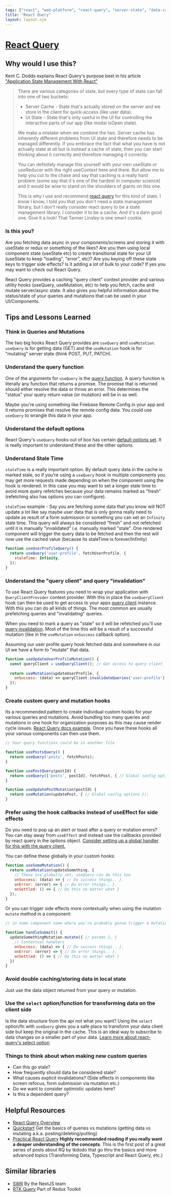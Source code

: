 ```yaml
---
tags: ["react", "web-platform", "react-query", "server-state", "data-caching"]
title: "React Query"
layout: layout.njk
---
```


# [React Query](https://react-query.tanstack.com/)

## Why would I use this?

Kent C. Dodds explains React Query's purpose best in his article ["Application State Management With React"](https://kentcdodds.com/blog/application-state-management-with-react#server-cache-vs-ui-state)

> There are various categories of state, but every type of state can fall into one of two buckets:
> - Server Cache - State that's actually stored on the server and we store in the client for quick-access (like user data).
> - UI State - State that's only useful in the UI for controlling the interactive parts of our app (like modal isOpen state).
>
> We make a mistake when we combine the two. Server cache has inherently different problems from UI state and therefore needs to be managed differently. If you embrace the fact that what you have is not actually state at all but is instead a cache of state, then you can start thinking about it correctly and therefore managing it correctly.
>
> You can definitely manage this yourself with your own useState or useReducer with the right useContext here and there. But allow me to help you cut to the chase and say that caching is a really hard problem (some say that it's one of the hardest in computer science) and it would be wise to stand on the shoulders of giants on this one.
>
> This is why I use and recommend [react query](https://react-query.tanstack.com/) for this kind of state. I know I know, I told you that you don't need a state management library, but I don't really consider react query to be a state management library. I consider it to be a cache. And it's a darn good one. Give it a look! That Tanner Linsley is one smart cookie.

### Is this you?
Are you fetching data async in your components/screens and storing it with useState or redux or something of the likes? Are you then using local component state (useState etc) to create transitional state for your UI (useState to keep "loading", "error", etc)? Are you keying off these state keys to trigger side effects? Is it adding a lot of bulk to your code? If yes you may want to check out React Query.

React Query provides a caching "query client" context provider and various utility hooks (useQuery, useMutation, etc) to help you fetch, cache and mutate server/async state. It also gives you helpful information about the status/state of your queries and mutations that can be used in your UI/Components.

## Tips and Lessons Learned

### Think in Queries and Mutations
The two big hooks React Query provides are `useQuery` and `useMutation`. `useQuery` is for getting data (GET) and the `useMutation` hook is for "mutating" server state (think POST, PUT, PATCH).

### Understand the query function
One of the arguments for `useQuery` is the [query function](https://react-query.tanstack.com/guides/query-functions). A query function is literally any function that returns a promise. The promise that is returned should either resolve the data or throw an error. This determines the "status" your query return value (or mutation) will be in as well.

Maybe you're using something like Firebase Remote Config in your app and it returns promises that resolve the remote config data. You could use `useQuery` to wrangle this data in your app.

### Understand the default options
React Query's `useQuery` hooks out of box has certain [default options set](https://react-query.tanstack.com/guides/important-defaults). It is really important to understand these and the other options.

### Understand Stale Time
`staleTime` is a really important option. By default query data in the cache is marked stale, so if you're using a `useQuery` hook in multiple components you may get more requests made depending on when the component using the hook is rendered. In this case you may want to set a longer stale time to avoid more query refetches because your data remains marked as "fresh" (refetching also has options you can configure).

`staleTime` example - Say you are fetching some data that you know will NOT update a lot like say maybe user data that is only gonna really need to update as result of a form submission or something you can set an `Infinity` stale time. This query will always be considered "fresh" and not refetched until it is manually "invalidated" i.e. manually marked "stale". One rendered component will trigger the query data to be fetched and then the rest will now use the cached value (because its staleTime is forever/Infinity)

``` javascript
function useUserProfileQuery() {
  return useQuery('user-profile', fetchUserProfile, {
    staleTime: Infinity,
  });
}
```

### Understand the "query client" and query "invalidation"
To use React Query features you need to wrap your application with `QueryClientProvider` context provider. With this in place the `useQueryClient` hook can then be used to get access to your apps [query client](https://react-query.tanstack.com/reference/QueryClient) instance. With this you can do all kinds of things. The most common are usually prefetching queries and "invalidating" queries.

When you need to mark a query as "stale" so it will be refetched you'll use [query invalidation](https://react-query.tanstack.com/guides/query-invalidation). Most of the time this will be a result of a successful mutation (like in the `useMutation` `onSuccess` callback option).

Assuming our user profile query hook fetched data and somewhere in our UI we have a form to "mutate" that data.

``` javascript
function useUpdateUserProfileMutation() {
  const queryClient = useQueryClient(); // Get access to query client
  
  return useMutation(updateUserProfile, {
    onSuccess: (data) => queryClient.invalidateQueries('user-profile'), // Invalidate our user-profile query by its query key
  });
}
```

### Create custom query and mutation hooks

Its a recommended pattern to create individual custom hooks for your various queries and mutations. Avoid bundling too many queries and mutations in one hook for organization purposes as this may cause render cycle issues. [React Query docs example](https://react-query.tanstack.com/examples/custom-hooks). Once you have these hooks all your various components can then use them.

``` javascript
// Your query functions could be in another file

function usePostsQuery() {
  return useQuery('posts', fetchPosts);
}

function usePostQuery(postId) {
  return useQuery(['posts', postId], fetchPost, { // Global config options });
}

function useUpdatePostMutation(postId) {
  return useMutation(updatePost, { // Global config options });
}
```

### Prefer using the hook callbacks instead of useEffect for side effects

Do you need to pop up an alert or toast after a query or mutation errors? You can stay away from `useEffect` and instead use the callbacks provided by react query in the options object. [Consider setting up a global handler for this with the query client.](https://tkdodo.eu/blog/react-query-error-handling#the-global-callbacks)

You can define these globally in your custom hooks:

``` javascript
function useSomeMutation() {
  return useMutation(updateSomething, {
    // These are globally set, useQuery can do this too
    onSuccess: (data) => { // Do success things.. },
    onError: (error) => { // Do error things.. },
    onSettled: () => { // Do this no matter what }
  });
}
```

Or you can trigger side effects more contextually when using the mutation `mutate` method in a component:

``` javascript
// in some component some where you're probably gonna trigger a mutation...

function handleSubmit() {  
  updateSomethingMutation.mutate({ // params }, {
    // Contextual handlers
    onSuccess: (data) => { // Do success things.. },
    onError: (error) => { // Do error things.. },
    onSettled: () => { // Do this no matter what }
  })
}
```

### Avoid double caching/storing data in local state
Just use the data object returned from your query or mutation.

### Use the `select` option/function for transforming data on the client side
Is the data structure from the api not what you want? Using the `select` option/fn with `useQuery` gives you a safe place to transform your data client side but keep the original in the cache. This is an ideal way to subscribe to data changes on a smaller part of your data. [Learn more about react-query's select option](https://tkdodo.eu/blog/react-query-data-transformations#3-using-the-select-option)

### Things to think about when making new custom queries
- Can this go stale?
- How frequently should data be considered stale?
- What causes explicit invalidations? (Side effects in components like screen refocus, form submission via mutation etc.)
- Do we want to consider optimistic updates here?
- Is this a dependent query?

## Helpful Resources
- [React Query Overview](https://react-query.tanstack.com/overview)
- [Quickstart](https://react-query.tanstack.com/quick-start) Get the basics of queries vs mutations (getting data vs mutating a.k.a. posting/deleting/putting)
- [Practical React Query](https://tkdodo.eu/blog/practical-react-query) **Highly recommended reading if you really want a deaper understanding of the concepts**. This is the first post of a great series of posts about RQ by tkdodo that go thru the basics and more advanced topics (Transforming Data, Typescript and React Query, etc.)

## Similar libraries
- [SWR](https://swr.vercel.app/) By the NextJS team
- [RTK Query](https://redux-toolkit.js.org/rtk-query/overview) Part of Redux Toolkit
